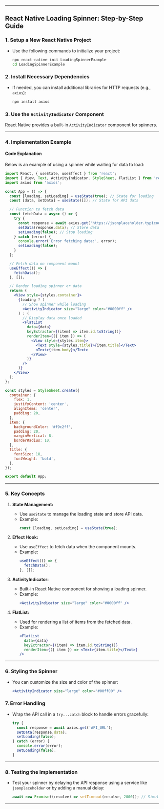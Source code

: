 
---

## **React Native Loading Spinner: Step-by-Step Guide**

### 1. **Setup a New React Native Project**
- Use the following commands to initialize your project:
  ```bash
  npx react-native init LoadingSpinnerExample
  cd LoadingSpinnerExample
  ```

### 2. **Install Necessary Dependencies**
- If needed, you can install additional libraries for HTTP requests (e.g., `axios`):
  ```bash
  npm install axios
  ```

### 3. **Use the `ActivityIndicator` Component**
React Native provides a built-in `ActivityIndicator` component for spinners.

---

### 4. **Implementation Example**

#### **Code Explanation**

Below is an example of using a spinner while waiting for data to load:

```jsx
import React, { useState, useEffect } from 'react';
import { View, Text, ActivityIndicator, StyleSheet, FlatList } from 'react-native';
import axios from 'axios';

const App = () => {
  const [loading, setLoading] = useState(true); // State for loading
  const [data, setData] = useState([]); // State for API data

  // Function to fetch data
  const fetchData = async () => {
    try {
      const response = await axios.get('https://jsonplaceholder.typicode.com/posts');
      setData(response.data); // Store data
      setLoading(false); // Stop loading
    } catch (error) {
      console.error('Error fetching data:', error);
      setLoading(false);
    }
  };

  // Fetch data on component mount
  useEffect(() => {
    fetchData();
  }, []);

  // Render loading spinner or data
  return (
    <View style={styles.container}>
      {loading ? (
        // Show spinner while loading
        <ActivityIndicator size="large" color="#0000ff" />
      ) : (
        // Display data once loaded
        <FlatList
          data={data}
          keyExtractor={(item) => item.id.toString()}
          renderItem={({ item }) => (
            <View style={styles.item}>
              <Text style={styles.title}>{item.title}</Text>
              <Text>{item.body}</Text>
            </View>
          )}
        />
      )}
    </View>
  );
};

const styles = StyleSheet.create({
  container: {
    flex: 1,
    justifyContent: 'center',
    alignItems: 'center',
    padding: 20,
  },
  item: {
    backgroundColor: '#f9c2ff',
    padding: 20,
    marginVertical: 8,
    borderRadius: 10,
  },
  title: {
    fontSize: 18,
    fontWeight: 'bold',
  },
});

export default App;
```

---

### 5. **Key Concepts**

1. **State Management:**
   - Use `useState` to manage the loading state and store API data.
   - Example:
     ```javascript
     const [loading, setLoading] = useState(true);
     ```

2. **Effect Hook:**
   - Use `useEffect` to fetch data when the component mounts.
   - Example:
     ```javascript
     useEffect(() => {
       fetchData();
     }, []);
     ```

3. **ActivityIndicator:**
   - Built-in React Native component for showing a loading spinner.
   - Example:
     ```jsx
     <ActivityIndicator size="large" color="#0000ff" />
     ```

4. **FlatList:**
   - Used for rendering a list of items from the fetched data.
   - Example:
     ```jsx
     <FlatList
       data={data}
       keyExtractor={(item) => item.id.toString()}
       renderItem={({ item }) => <Text>{item.title}</Text>}
     />
     ```

---

### 6. **Styling the Spinner**
- You can customize the size and color of the spinner:
  ```jsx
  <ActivityIndicator size="large" color="#00ff00" />
  ```

### 7. **Error Handling**
- Wrap the API call in a `try...catch` block to handle errors gracefully:
  ```javascript
  try {
    const response = await axios.get('API_URL');
    setData(response.data);
    setLoading(false);
  } catch (error) {
    console.error(error);
    setLoading(false);
  }
  ```

---

### 8. **Testing the Implementation**
- Test your spinner by delaying the API response using a service like `jsonplaceholder` or by adding a manual delay:
  ```javascript
  await new Promise((resolve) => setTimeout(resolve, 2000)); // Simulate delay
  ```

---
